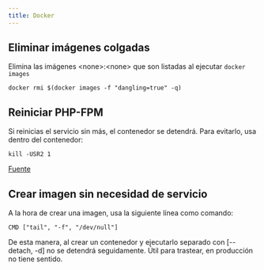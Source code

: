```yaml
---
title: Docker
---
```


## Eliminar imágenes colgadas

Elimina las imágenes \<none\>:\<none\> que son listadas al ejecutar `docker images`
  
```
docker rmi $(docker images -f "dangling=true" -q)
```

## Reiniciar PHP-FPM

Si reinicias el servicio sin más, el contenedor se detendrá. Para evitarlo, usa dentro del contenedor:

```
kill -USR2 1
```

[Fuente](https://stackoverflow.com/questions/37806188/how-to-restart-php-fpm-inside-a-docker-container)

## Crear imagen sin necesidad de servicio

A la hora de crear una imagen, usa la siguiente línea como comando:

```
CMD ["tail", "-f", "/dev/null"]
```

De esta manera, al crear un contenedor y ejecutarlo separado con [--detach, -d] no se detendrá seguidamente. Útil para trastear, en producción no tiene sentido.
